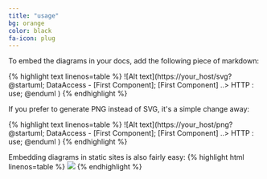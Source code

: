 ```yaml
---
title: "usage"
bg: orange
color: black
fa-icon: plug
---
```


To embed the diagrams in your docs, add the following piece of markdown:

{% highlight text linenos=table %}
![Alt text](https://your_host/svg?
@startuml;
DataAccess - [First Component];
[First Component] ..> HTTP : use;
@enduml
)
{% endhighlight %}

If you prefer to generate PNG instead of SVG, it's a simple change away:

{% highlight text linenos=table %}
![Alt text](https://your_host/png?
@startuml;
DataAccess - [First Component];
[First Component] ..> HTTP : use;
@enduml
)
{% endhighlight %}

Embedding diagrams in static sites is also fairly easy:
{% highlight html linenos=table %}
<img src='https://your_host/svg?
digraph {
   a -- b -- c;
   b -- d;
}
'/>
{% endhighlight %}
